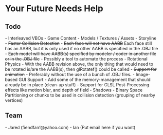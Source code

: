 <h1>Your Future Needs Help</h1>
<h2>Todo</h2>
- Interleaved VBOs
- Game Content
  - Models / Textures / Assets
  - Storyline
- <del>Faster Collision Detection</del>
  - <del>Each face will not have AABB</del> Each face still has an AABB, but it is only used if no other AABB is specified in the .OBJ file
  - <del>Each model will have AABB(s) specified by modeler / coder in another file or in the .OBJ file</del>
  - Possibly a tool to automate the process
- Rotational Physics
  - With the AABB revision above, the only thing that would need to be rotated is/are the AABB(s), then glRotatef() could be called
- <del>Support for animation</del>
  - Preferably without the use of a bunch of .OBJ files.
- Image-based GUI Support
- Add some of the memory-management that should already be in place (clean-up stuff)
- Support for GLSL Post-Processing effects like motion blur, and depth of field
- Shadows
- Binary Space Partitioning or chunks to be used in collision detection (grouping of nearby vertices)
<h2>Team</h2>
- Jared (fiendfan1@yahoo.com)
- Ian (Put email here if you want)
